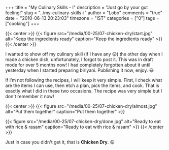 +++
title = "My Culinary Skills - I"
description = "Just go by your gut feeling!"
slug = "../my-culinary-skills-i"
author = "Lobo"
comments = "true"
date = "2010-06-13 20:23:03"
timezone = "IST"
categories = ["0"]
tags = ["cooking"]
+++

{{< center >}}
{{< figure src="/media/00-25/07-chicken-dry/start.jpg" alt="Keep the ingredients ready" caption="Keep the ingredients ready" >}}
{{< /center >}}

I wanted to show off my culinary skill (if I have any :stuck_out_tongue:) the other day when I made a chicken dish, unfortunately, I forgot to post it. This was in draft mode for over 5 months now! I had completely forgotten about it until yesterday when I started preparing biriyani. Publishing it now, enjoy. :smiley:

If I'm not following the recipes, I will keep it very simple. First, I check what are the items I can use, then etch a plan, pick the items, and cook. That is exactly what I did in these two occasions. The recipe was very simple but I don't remember it now!

{{< center >}}
{{< figure src="/media/00-25/07-chicken-dry/almost.jpg" alt="Put them together" caption="Put them together" >}}

{{< figure src="/media/00-25/07-chicken-dry/done.jpg" alt="Ready to eat with rice & rasam" caption="Ready to eat with rice & rasam" >}}
{{< /center >}}

Just in case you didn't get it, that is **Chicken Dry**. :stuck_out_tongue:
